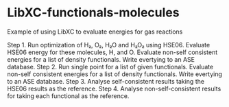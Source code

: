 # LibXC-functionals-molecules
Example of using LibXC to evaluate energies for gas reactions

Step 1. Run optimization of H₂, O₂, H₂O and H₂O₂ using HSE06. Evaluate HSE06 energy for these molecules, H, and O. Evaluate non-self consistent energies for a list of density functionals. Write evertying to an ASE database.
Step 2. Run single point for a list of given functionals. Evaluate non-self consistent energies for a list of density functionals. Write evertying to an ASE database.
Step 3. Analyse self-consistent results taking the HSE06 results as the reference.
Step 4. Analyse non-self-consistent results for taking each functional as the reference.
